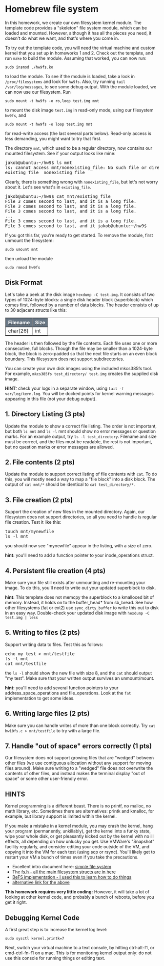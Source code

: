<div id="patternMainContents"><div class="twikiContentHeader"></div><div class="patternContent"><div class="patternTopic"> <h1><a name="Homebrew_file_system"></a> Homebrew file system </h1>
<p>
In this homework, we create our own filesystem kernel module. The template code provides a "skeleton" file system module, which can be loaded and mounted. However, although it has all the pieces you need, it doesn't do what we want, and that's where you come in.
</p><p>
To try out the template code, you will need the virtual machine and custom kernel that you set up in homeworks 1 and 2. Check out the template, and run <code>make</code> to build the module. Assuming that worked, you can now run:
</p><p>
<code>sudo insmod ./hw9fs.ko</code>
</p><p>
to load the module. To see if the module is loaded, take a look in <code>/proc/filesystems</code> and look for <code>hw9fs</code>. Also, try running <code>tail /var/log/messages</code>, to see some debug output. With the module loaded, we can now use our filesystem. Run
</p><p>
<code>sudo mount -t hw9fs -o ro,loop test.img mnt</code>
</p><p>
to mount the disk image <code>test.img</code> in read-only mode, using our filesystem <code>hw9fs</code>, and
</p><p>
<code>sudo mount -t hw9fs -o loop test.img mnt</code>
</p><p>
for read-write access (the last several parts below). Read-only access is less demanding, you might want to try that first.
</p><p>
The directory <code>mnt</code>, which used to be a regular directory, now contains our mounted filesystem. See if your output looks like mine:
</p><p>
</p><pre>jakob@ubuntu:~/hw9$ ls mnt
ls: cannot access mnt/nonexisting_file: No such file or directory
existing_file  nonexisting_file
</pre>
<p>
Clearly, there is something wrong with <code>nonexisting_file</code>, but let's not worry about it. Let's see what's in <code>existing_file</code>.
</p><p>
</p><pre>jakob@ubuntu:~/hw9$ cat mnt/existing_file
File 3 comes second to last, and it is a long file.
File 3 comes second to last, and it is a long file.
File 3 comes second to last, and it is a long file.
...
File 3 comes second to last, and it is a long file.
File 3 comes second to last, and it jakob@ubuntu:~/hw9$
</pre>
<p>
If you got this far, you're ready to get started. To remove the module, first unmount the filesystem:
</p><p>
<code>sudo umount mnt</code>
</p><p>
then unload the module
</p><p>
<code>sudo rmmod hw9fs</code>
</p><p>
</p><h2><a name="Disk_Format"></a> Disk Format </h2>
<p>
Let's take a peek at the disk image <code>hexdump -C test.img</code>. It consists of two types of 1024-byte blocks: a single disk header block (superblock) which comes first, followed by a number of data blocks. The header consists of up to 30 adjacent structs like this:
</p><p>
</p><table cellspacing="0" id="table1" cellpadding="0" class="twikiTable" rules="all" border="1">
        <tbody><tr class="twikiTableOdd twikiTableRowdataBgSorted0 twikiTableRowdataBg0">
            <th bgcolor="#687684" valign="top" class="twikiTableCol0 twikiFirstCol"> <a rel="nofollow" href="/bin/view/CS385spring12/Homework9?sortcol=0;table=1;up=0#sorted_table" title="Sort by this column"><font color="#ffffff">Filename</font></a> </th>
            <th bgcolor="#687684" valign="top" class="twikiTableCol1 twikiLastCol"> <a rel="nofollow" href="/bin/view/CS385spring12/Homework9?sortcol=1;table=1;up=0#sorted_table" title="Sort by this column"><font color="#ffffff">Size</font></a> </th>
        </tr>
        <tr class="twikiTableEven twikiTableRowdataBgSorted0 twikiTableRowdataBg0">
            <td bgcolor="#ffffff" valign="top" class="twikiTableCol0 twikiFirstCol twikiLast"> char[26] </td>
            <td bgcolor="#ffffff" valign="top" class="twikiTableCol1 twikiLastCol twikiLast"> int </td>
        </tr></tbody></table>
<p>
The header is then followed by the file contents. Each file uses one or more consecutive, full blocks. Though the file may be smaller than a 1024-byte block, the block is zero-padded so that the next file starts on an even block boundary. This filesystem does not support subdirectories.
</p><p>
You can create your own disk images using the included mkcs385fs tool. For example, <code>mkcs385fs test_directory/ test.img</code> creates the supplied disk image.
</p><p>
<strong>HINT:</strong> check your logs in a separate window, using <code>tail -f var/log/kern.log</code>. You will be docked points for kernel warning messages appearing in this file (not your debug output).
</p><p>
</p><h2><a name="1_Directory_Listing_3_pts"></a> 1. Directory Listing (3 pts) </h2>
<p>
Update the module to show a correct file listing. The order is not important, but both <code>ls mnt</code> and <code>ls -l</code> mnt should show no error messages or question marks. For an example output, try <code>ls -l test_directory</code>. Filename and size must be correct, and the files must be readable, the rest is not important, but no question marks or error messages are allowed.
</p><p>
</p><h2><a name="2_File_contents_2_pts"></a> 2. File contents (2 pts) </h2>
<p>
Update the module to support correct listing of file contents with <code>cat</code>. To do this, you will mostly need a way to map a "file block" into a disk block. The output of <code>cat mnt/*</code> should be identical to <code>cat test_directory/*</code>.
</p><p>
</p><h2><a name="3_File_creation_2_pts"></a> 3. File creation (2 pts) </h2>
<p>
Support the creation of new files in the mounted directory. Again, our filesystem does not support directories, so all you need to handle is regular file creation. Test it like this:
</p><p>
</p><pre>touch mnt/mynewfile
ls -l mnt
</pre>
<p>
you should now see "mynewfile" appear in the listing, with a size of zero.
</p><p>
<strong>hint:</strong> you'll need to add a function pointer to your inode_operations struct.
</p><p>
</p><h2><a name="4_Persistent_file_creation_4_pts"></a> 4. Persistent file creation (4 pts) </h2>
<p>
Make sure your file still exists after unmounting and re-mounting your image. To do this, you'll need to write out your updated superblock to disk.
</p><p>
<strong>hint:</strong> This template does not memcpy the superblock to a kmalloced bit of memory. Instead, it holds on to the buffer_head* from sb_bread. See how other filesystems (fat or ext2) use <code>sync_dirty_buffer</code> to write this out to disk in an easy way. Double-check your updated disk image with <code>hexdump -C test.img | less</code>
</p><p>
</p><h2><a name="5_Writing_to_files_2_pts"></a> 5. Writing to files (2 pts) </h2>
<p>
Support writing data to files. Test this as follows:
</p><p>
</p><pre>echo my test &gt; mnt/testfile
ls -l mnt
cat mnt/testfile
</pre>
<p>
the <code>ls -l</code> should show the new file with size 8, and the <code>cat</code> should output "my test". Make sure that your written output survives an unmount/mount.
</p><p>
<strong>hint:</strong> you'll need to add several function pointers to your address_space_operations and file_operations. Look at the <code>fat</code> implementation to get some ideas.
</p><p>
</p><h2><a name="6_Writing_large_files_2_pts"></a> 6. Writing large files (2 pts) </h2>
<p>
Make sure you can handle writes of more than one block correctly. Try <code>cat hw10fs.c &gt; mnt/testfile</code> to try with a large file.
</p><p>
</p><h2><a name="7_Handle_out_of_space_errors_cor"></a> 7. Handle "out of space" errors correctly (1 pts) </h2>
<p>
Our filesystem does not support growing files that are "wedged" between other files (we use contiguous allocation without any support for moving files around). Make sure writing to a "wedged" file does not overwrite the contents of other files, and instead makes the terminal display "out of space" or some other user-friendly error.
</p><p>
</p><h2><a name="HINTS"></a> HINTS </h2>
<p>
Kernel programming is a different beast. There is no printf, no malloc, no math library, etc. Sometimes there are alternatives: printk and kmalloc, for example, but library support is limited within the kernel.
</p><p>
If you make a mistake in a kernel module, you may crash the kernel, hang your program (permanently, unkillably), get the kernel into a funky state, wipe your whole disk, or get pleasantly kicked out by the kernel with no ill effects, all depending on how unlucky you get. Use VMWare's "Snapshot" facility regularly, and consider editing your code outside of the VM, and copying it into the VM for each test (using scp or rsync). You'll likely get to restart your VM a bunch of times even if you take the precautions.
</p><p> </p><ul>
<li> Excellent intro document here: <a href="http://thecoffeedesk.com/geocities/rkfs.html" target="_top">simple file system</a>
</li> <li> The <a href="http://lxr.linux.no/linux+v2.6.38/include/linux/fs.h" target="_top">fs.h - all the main filesystem structs are in here</a>
</li> <li> <a href="http://lxr.linux.no/linux+v2.6.38/fs/befs/linuxvfs.c" target="_top">BeFS implementation - I used this to learn how to do things</a>
</li> <li> <a href="http://lxr.gwbnsh.net.cn/linux+linux-2.6.38/fs/befs/linuxvfs.c" target="_top">alternative link for the above</a>
</li></ul> 
<strong>This homework requires very little coding:</strong> However, it will take a lot of looking at other kernel code, and probably a bunch of reboots, before you get it right.
<p>
</p><h2><a name="Debugging_Kernel_Code"></a> Debugging Kernel Code </h2>
<p>
A first great step is to increase the kernel log level:
</p><p>
<code>sudo sysctl kernel.printk=7</code>
</p><p>
Next, switch your virtual machine to a text console, by hitting ctrl-alt-f1, or cmd-ctrl-fn-f1 on a mac. This is for monitoring kernel output only: do not use this console for running things or editing text.  </p></div><!-- /patternTopic-->
<div class="twikiContentFooter"></div></div><!-- /patternContent-->
<a name="topic-actions"></a><div class="patternTopicActions"><div class="patternTopicAction"><span class="patternActionButtons"></span></div><!--/patternTopicAction--></div><!--/patternTopicActions-->
</div>